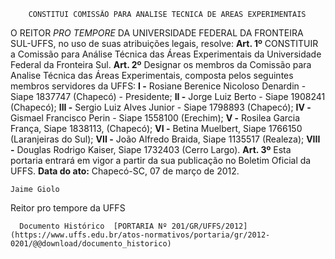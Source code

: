         CONSTITUI COMISSÃO PARA ANALISE TECNICA DE AREAS EXPERIMENTAIS  

 O REITOR *PRO TEMPORE*  DA UNIVERSIDADE FEDERAL DA FRONTEIRA SUL-UFFS, no uso de suas atribuições legais, resolve:   **Art. 1º**  CONSTITUIR a Comissão para Análise Técnica das Áreas Experimentais da Universidade Federal da Fronteira Sul.   **Art. 2º**  Designar os membros da Comissão para Analise Técnica das Áreas Experimentais, composta pelos seguintes membros servidores da UFFS: **I -**  Rosiane Berenice Nicoloso Denardin - Siape 1837747 (Chapecó) - Presidente; **II -**  Jorge Luiz Berto - Siape 1908241 (Chapecó); **III -**  Sergio Luiz Alves Junior - Siape 1798893 (Chapecó); **IV -**  Gismael Francisco Perin - Siape 1558100 (Erechim); **V -**  Rosilea Garcia França, Siape 1838113, (Chapecó); **VI -**  Betina Muelbert, Siape 1766150 (Laranjeiras do Sul); **VII -**  João Alfredo Braida, Siape 1135517 (Realeza); **VIII -**  Douglas Rodrigo Kaiser, Siape 1732403 (Cerro Largo).   **Art. 3º**  Esta portaria entrará em vigor a partir da sua publicação no Boletim Oficial da UFFS.        **Data do ato:** Chapecó-SC, 07 de março de 2012.   
 

    Jaime Giolo    
 Reitor pro tempore da UFFS 

      Documento Histórico  [PORTARIA Nº 201/GR/UFFS/2012](https://www.uffs.edu.br/atos-normativos/portaria/gr/2012-0201/@@download/documento_historico)     
      